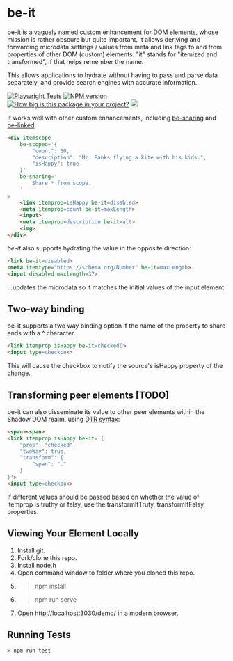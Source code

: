 # be-it

be-it is a vaguely named custom enhancement for DOM elements, whose mission is rather obscure but quite important.  It allows deriving and forwarding microdata settings / values from meta and link tags to and from properties of other DOM (custom) elements.  "it" stands for "itemized and transformed", if that helps remember the name.

This allows applications to hydrate without having to pass and parse data separately, and provide search engines with accurate information.

[![Playwright Tests](https://github.com/bahrus/be-it/actions/workflows/CI.yml/badge.svg)](https://github.com/bahrus/be-it/actions/workflows/CI.yml)
[![NPM version](https://badge.fury.io/js/be-it.png)](http://badge.fury.io/js/be-it)
[![How big is this package in your project?](https://img.shields.io/bundlephobia/minzip/be-it?style=for-the-badge)](https://bundlephobia.com/result?p=be-it)
<img src="http://img.badgesize.io/https://cdn.jsdelivr.net/npm/be-it?compression=gzip">

It works well with other custom enhancements, including [be-sharing](https://github.com/bahrus/be-sharing) and [be-linked](https://github.com/bahrus/be-linked):

```html
<div itemscope 
    be-scoped='{
        "count": 30,
        "description": "Mr. Banks flying a kite with his kids.",
        "isHappy": true
    }'
    be-sharing='
        Share * from scope.
    '
>
    <link itemprop=isHappy be-it=disabled>
    <meta itemprop=count be-it=maxLength>
    <input>
    <meta itemprop=description be-it=alt>
    <img>
</div>
```

*be-it* also supports hydrating the value in the opposite direction:

```html
<link be-it=disabled>
<meta itemtype="https://schema.org/Number" be-it=maxLength>
<input disabled maxlength=37>
```

...updates the microdata so it matches the initial values of the input element.

## Two-way binding

be-it supports a two way binding option if the name of the property to share ends with a ^ character.

```html
<link itemprop isHappy be-it=checked🔃>
<input type=checkbox>
```

This will cause the checkbox to notify the source's isHappy property of the change.

## Transforming peer elements [TODO]

be-it can also disseminate its value to other peer elements within the Shadow DOM realm, using [DTR syntax](https://github.com/bahrus/trans-render#declarative-trans-render-syntax-via-json-serializable-rhs-expressions-with-libdtrjs):

```html
<span><span>
<link itemprop isHappy be-it='{
    "prop": "checked",
    "twoWay": true,
    "transform": {
        "span": "."
    }
}'>
<input type=checkbox>
```

If different values should be passed based on whether the value of itemprop is truthy or falsy, use the transformIfTruty, transformIfFalsy properties.

## Viewing Your Element Locally

1.  Install git.
2.  Fork/clone this repo.
3.  Install node.h
4.  Open command window to folder where you cloned this repo.
5.  > npm install
6.  > npm run serve
7.  Open http://localhost:3030/demo/ in a modern browser.

## Running Tests

```
> npm run test
```



